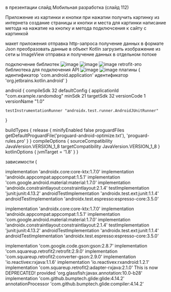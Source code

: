 в презентации слайд Мобильная разработка (слайд 112)

Приложение из картинки и кнопки при нажатии получить картинку из интернета создание страницы и кнопки и места для картинки написание метода на нажатие на кнопку и метода подключсения к сайту с картинкой

макет приложения отправка http-запроса получение данных в формате Json преобразовать данные в объект Kotlin загрузить изображение из сети ы ImageView отправка и получение данных в отдельном потоке

подключение библиотек
![image](https://user-images.githubusercontent.com/112688317/232417872-53f6b509-9baa-4dfe-a252-89ef1bec2977.png)
![image](https://user-images.githubusercontent.com/112688317/232417902-38a31647-a9d2-4bcd-8d85-52632e66daca.png)
![image](https://user-images.githubusercontent.com/112688317/232417937-c874d342-4fd7-433b-8fb2-981ea1547e15.png)
retrofit-это библиотека для подключения API
![image](https://user-images.githubusercontent.com/112688317/232418072-4cd015eb-b50e-40a7-95c3-74908076909b.png)
![image](https://user-images.githubusercontent.com/112688317/232418111-4e99427a-2838-4092-a19a-373cb323e50f.png)
плагины { идентификатор 'com.android.application' идентификатор 'org.jetbrains.kotlin.android' }

android { compileSdk 32
defaultConfig {
    applicationId "com.example.randomdog"
    minSdk 21
    targetSdk 32
    versionCode 1
    versionName "1.0"

    testInstrumentationRunner "androidx.test.runner.AndroidJUnitRunner"
}

buildTypes {
    release {
        minifyEnabled false
        proguardFiles getDefaultProguardFile('proguard-android-optimize.txt'), 'proguard-rules.pro'
    }
}
compileOptions {
    sourceCompatibility JavaVersion.VERSION_1_8
    targetCompatibility JavaVersion.VERSION_1_8
}
kotlinOptions {
    jvmTarget = '1.8'
}
}

зависимости {

implementation 'androidx.core:core-ktx:1.7.0'
implementation 'androidx.appcompat:appcompat:1.5.1'
implementation 'com.google.android.material:material:1.7.0'
implementation 'androidx.constraintlayout:constraintlayout:2.1.4'
testImplementation 'junit:junit:4.13.2'
androidTestImplementation 'androidx.test.ext:junit:1.1.4'
androidTestImplementation 'androidx.test.espresso:espresso-core:3.5.0'

implementation 'androidx.core:core-ktx:1.7.0'
implementation 'androidx.appcompat:appcompat:1.5.1'
implementation 'com.google.android.material:material:1.7.0'
implementation 'androidx.constraintlayout:constraintlayout:2.1.4'
testImplementation 'junit:junit:4.13.2'
androidTestImplementation 'androidx.test.ext:junit:1.1.4'
androidTestImplementation 'androidx.test.espresso:espresso-core:3.5.0'

implementation 'com.google.code.gson:gson:2.8.7'
implementation 'com.squareup.retrofit2:retrofit:2.9.0'
implementation 'com.squareup.retrofit2:converter-gson:2.9.0'
implementation 'io.reactivex:rxjava:1.1.6'
implementation 'io.reactivex:rxandroid:1.2.1'
implementation 'com.squareup.retrofit2:adapter-rxjava:2.1.0' This is now DEPRECATED!
        provided 'org.glassfish:javax.annotation:10.0-b28'
implementation 'com.github.bumptech.glide:glide:4.14.2'
annotationProcessor 'com.github.bumptech.glide:compiler:4.14.2'
